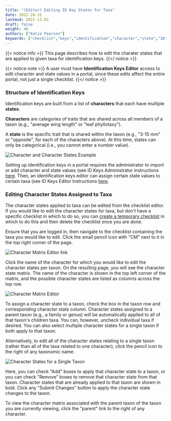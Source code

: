 ```yaml
---
title: "(Editor) Editing ID Key States for Taxa"
date: 2022-10-31
lastmod: 2022-11-02
draft: false
weight: 40
authors: ["Katie Pearson"]
keywords: ["checklist","keys","identification","character","state","ID"]
---
```


{{< notice info >}}
This page describes how to edit the charater states that are applied to given taxa for identification keys. {{</ notice >}}

{{< notice note >}}
A user must have **Identification Keys Editor** access to edit character and state values in a portal, since these edits affect the entire portal, not just a single checklist. {{</ notice >}}

### Structure of Identification Keys

Identification keys are built from a list of **characters** that each have multiple **states**.

**Characters** are categories of traits that are shared across all members of a taxon (e.g., "average wing length" or "leaf phyllotaxy").

A **state** is the specific trait that is shared within the taxon (e.g., "3-15 mm" or "opposite", for each of the characters above). At this time, states can only be categorical (i.e., you cannot enter a number value).

![Character and Character States Example](/symbiota-docs/images/charactervsstate.jpg)

Setting up identification keys in a portal requires the administrator to import or add character and state values (see ID Keys Administrator instructions [here](https://biokic.github.io/symbiota-docs/user/idkeys/admin/). Then, an identification keys editor can assign certain state values to certain taxa (see ID Keys Editor Instructions [here](https://biokic.github.io/symbiota-docs/user/idkeys/edit/).

### Editing Character States Assigned to Taxa
The character states applied to taxa can be edited from the checklist editor. If you would like to edit the character states for taxa, but don't have a specific checklist in which to do so, you can [create a temporary checklist](https://biokic.github.io/symbiota-docs/user/checklist/create/) in which to do this and then delete the checklist once you are done.

Ensure that you are logged in, then navigate to the checklist containing the taxa you would like to edit. Click the small pencil icon with "CM" next to it in the top right corner of the page.

![Character Matrix Editor link](/symbiota-docs/images/editcharactermatrix.JPG)

Click the name of the character for which you would like to edit the character states per taxon. On the resulting page, you will see the character state matrix. The name of the character is shown in the top left corner of the matrix, and the possible character states are listed as columns across the top row.

![Character Matrix Editor](/symbiota-docs/images/charactermatrix.JPG)

To assign a character state to a taxon, check the box in the taxon row and corresponding character state column. Character states assigned to a parent taxon (e.g., a family or genus) will be automatically applied to all of that taxon's children taxa. You can, however, uncheck individual taxa if desired. You can also select multiple character states for a single taxon if both apply to that taxon.

Alternatively, to edit all of the character states relating to a single taxon (rather than all of the taxa related to one character), click the pencil icon to the right of any taxonomic name.

![Character States for a Single Taxon](/symbiota-docs/images/pertaxoncharacters.JPG)

Here, you can check "Add" boxes to apply that character state to a taxon, or you can check "Remove" boxes to remove that character state from that taxon. Character states that are already applied to that taxon are shown in bold. Click any "Submit Changes" button to apply the character state changes to the taxon.

To view the character matrix associated with the parent taxon of the taxon you are currently viewing, click the "parent" link to the right of any character.